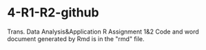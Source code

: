 # 4-R1-R2-github
 Trans. Data Analysis&Application R Assignment 1&2
 Code and word document generated by Rmd is in the "rmd" file. 
